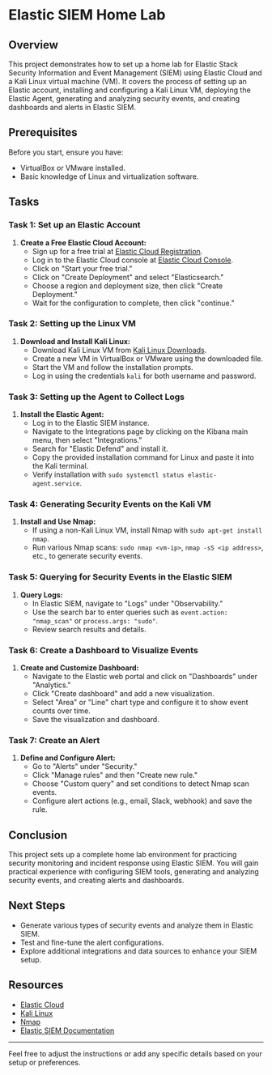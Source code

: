 # Elastic SIEM Home Lab

## Overview

This project demonstrates how to set up a home lab for Elastic Stack Security Information and Event Management (SIEM) using Elastic Cloud and a Kali Linux virtual machine (VM). It covers the process of setting up an Elastic account, installing and configuring a Kali Linux VM, deploying the Elastic Agent, generating and analyzing security events, and creating dashboards and alerts in Elastic SIEM.

## Prerequisites

Before you start, ensure you have:

- VirtualBox or VMware installed.
- Basic knowledge of Linux and virtualization software.

## Tasks

### Task 1: Set up an Elastic Account

1. **Create a Free Elastic Cloud Account:**
   - Sign up for a free trial at [Elastic Cloud Registration](https://cloud.elastic.co/registration).
   - Log in to the Elastic Cloud console at [Elastic Cloud Console](https://cloud.elastic.co).
   - Click on "Start your free trial."
   - Click on "Create Deployment" and select "Elasticsearch."
   - Choose a region and deployment size, then click "Create Deployment."
   - Wait for the configuration to complete, then click "continue."

### Task 2: Setting up the Linux VM

1. **Download and Install Kali Linux:**
   - Download Kali Linux VM from [Kali Linux Downloads](https://www.kali.org/get-kali/#kali-virtual-machines).
   - Create a new VM in VirtualBox or VMware using the downloaded file.
   - Start the VM and follow the installation prompts.
   - Log in using the credentials `kali` for both username and password.

### Task 3: Setting up the Agent to Collect Logs

1. **Install the Elastic Agent:**
   - Log in to the Elastic SIEM instance.
   - Navigate to the Integrations page by clicking on the Kibana main menu, then select "Integrations."
   - Search for "Elastic Defend" and install it.
   - Copy the provided installation command for Linux and paste it into the Kali terminal.
   - Verify installation with `sudo systemctl status elastic-agent.service`.

### Task 4: Generating Security Events on the Kali VM

1. **Install and Use Nmap:**
   - If using a non-Kali Linux VM, install Nmap with `sudo apt-get install nmap`.
   - Run various Nmap scans: `sudo nmap <vm-ip>`, `nmap -sS <ip address>`, etc., to generate security events.

### Task 5: Querying for Security Events in the Elastic SIEM

1. **Query Logs:**
   - In Elastic SIEM, navigate to "Logs" under "Observability."
   - Use the search bar to enter queries such as `event.action: "nmap_scan"` or `process.args: "sudo"`.
   - Review search results and details.

### Task 6: Create a Dashboard to Visualize Events

1. **Create and Customize Dashboard:**
   - Navigate to the Elastic web portal and click on "Dashboards" under "Analytics."
   - Click "Create dashboard" and add a new visualization.
   - Select "Area" or "Line" chart type and configure it to show event counts over time.
   - Save the visualization and dashboard.

### Task 7: Create an Alert

1. **Define and Configure Alert:**
   - Go to "Alerts" under "Security."
   - Click "Manage rules" and then "Create new rule."
   - Choose "Custom query" and set conditions to detect Nmap scan events.
   - Configure alert actions (e.g., email, Slack, webhook) and save the rule.

## Conclusion

This project sets up a complete home lab environment for practicing security monitoring and incident response using Elastic SIEM. You will gain practical experience with configuring SIEM tools, generating and analyzing security events, and creating alerts and dashboards.

## Next Steps

- Generate various types of security events and analyze them in Elastic SIEM.
- Test and fine-tune the alert configurations.
- Explore additional integrations and data sources to enhance your SIEM setup.

## Resources

- [Elastic Cloud](https://cloud.elastic.co/)
- [Kali Linux](https://www.kali.org/)
- [Nmap](https://nmap.org/)
- [Elastic SIEM Documentation](https://www.elastic.co/guide/en/security/current/index.html)

---

Feel free to adjust the instructions or add any specific details based on your setup or preferences.
